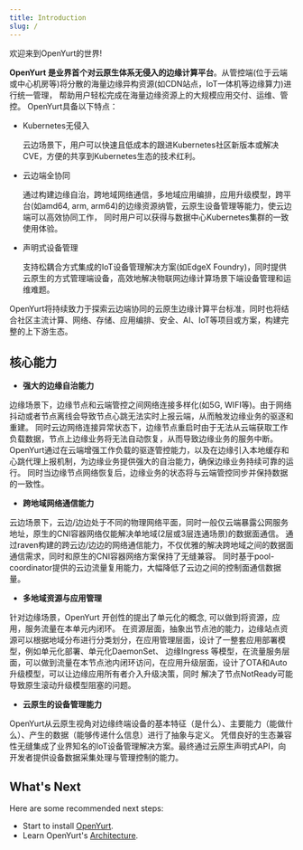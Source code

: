 ```yaml
---
title: Introduction
slug: /
---
```


欢迎来到OpenYurt的世界!

**OpenYurt 是业界首个对云原生体系无侵入的边缘计算平台**。从管控端(位于云端或中心机房等)将分散的海量边缘异构资源(如CDN站点，IoT一体机等边缘算力)进行统一管理，
帮助用户轻松完成在海量边缘资源上的大规模应用交付、运维、管控。 OpenYurt具备以下特点：
- Kubernetes无侵入

  云边场景下，用户可以快速且低成本的跟进Kubernetes社区新版本或解决CVE，方便的共享到Kubernetes生态的技术红利。

- 云边端全协同

  通过构建边缘自治，跨地域网络通信，多地域应用编排，应用升级模型，跨平台(如amd64, arm, arm64)的边缘资源纳管，云原生设备管理等能力，使云边端可以高效协同工作，
同时用户可以获得与数据中心Kubernetes集群的一致使用体验。

- 声明式设备管理

  支持松耦合方式集成的IoT设备管理解决方案(如EdgeX Foundry)，同时提供云原生的方式管理端设备，高效地解决物联网边缘计算场景下端设备管理和运维难题。

OpenYurt将持续致力于探索云边端协同的云原生边缘计算平台标准，同时也将结合社区主流计算、网络、存储、应用编排、安全、AI、IoT等项目或方案，构建完整的上下游生态。

## 核心能力
- **强大的边缘自治能力**

边缘场景下，边缘节点和云端管控之间网络连接多样化(如5G, WIFI等)。由于网络抖动或者节点离线会导致节点心跳无法实时上报云端，从而触发边缘业务的驱逐和重建。
同时云边网络连接异常状态下，边缘节点重启时由于无法从云端获取工作负载数据，节点上边缘业务将无法自动恢复，从而导致边缘业务的服务中断。
OpenYurt通过在云端增强工作负载的驱逐管控能力，以及在边缘引入本地缓存和心跳代理上报机制，为边缘业务提供强大的自治能力，确保边缘业务持续可靠的运行。
同时当边缘节点网络恢复后，边缘业务的状态将与云端管控同步并保持数据的一致性。

- **跨地域网络通信能力**

云边场景下，云边/边边处于不同的物理网络平面，同时一般仅云端暴露公网服务地址，原生的CNI容器网络仅能解决单地域(2层或3层连通场景)的数据面通信。
通过raven构建的跨云边/边边的网络通信能力，不仅优雅的解决跨地域之间的数据面通信需求，同时和原生的CNI容器网络方案保持了无缝兼容。
同时基于pool-coordinator提供的云边流量复用能力，大幅降低了云边之间的控制面通信数据量。

- **多地域资源与应用管理**

针对边缘场景，OpenYurt 开创性的提出了单元化的概念, 可以做到将资源，应用，服务流量在本单元内闭环。
在资源层面，抽象出节点池的能力，边缘站点资源可以根据地域分布进行分类划分，在应用管理层面，设计了一整套应用部署模型，例如单元化部署、单元化DaemonSet、
边缘Ingress 等模型，在流量服务层面，可以做到流量在本节点池内闭环访问，在应用升级层面，设计了OTA和Auto升级模型，可以让边缘应用所有者介入升级决策，同时
解决了节点NotReady可能导致原生滚动升级模型阻塞的问题。

- **云原生的设备管理能力**

OpenYurt从云原生视角对边缘终端设备的基本特征（是什么）、主要能力（能做什么）、产生的数据（能够传递什么信息）进行了抽象与定义。
凭借良好的生态兼容性无缝集成了业界知名的IoT设备管理解决方案。最终通过云原生声明式API，向开发者提供设备数据采集处理与管理控制的能力。


## What's Next
Here are some recommended next steps:
- Start to install [OpenYurt](./installation/summary.md).
- Learn OpenYurt's [Architecture](./core-concepts/architecture.md).
